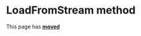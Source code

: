 # LoadFromStream method #

This page has [**moved**](https://lib-docs.delphidabbler.com/ResFile/1/API/TPJResourceFile-LoadFromStream)